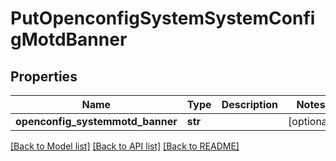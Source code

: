 # PutOpenconfigSystemSystemConfigMotdBanner

## Properties
Name | Type | Description | Notes
------------ | ------------- | ------------- | -------------
**openconfig_systemmotd_banner** | **str** |  | [optional] 

[[Back to Model list]](../README.md#documentation-for-models) [[Back to API list]](../README.md#documentation-for-api-endpoints) [[Back to README]](../README.md)


